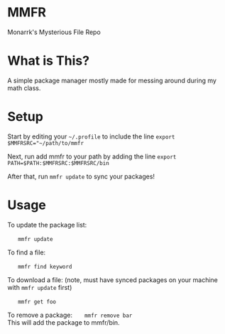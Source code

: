 # MMFR
Monarrk's Mysterious File Repo

# What is This?
A simple package manager mostly made for messing around during my math class.

# Setup
Start by editing your `~/.profile` to include the line `export $MMFRSRC="~/path/to/mmfr`

Next, run add mmfr to your path by adding the line `export PATH=$PATH:$MMFRSRC:$MMFRSRC/bin`

After that, run `mmfr update` to sync your packages!
# Usage
To update the package list:

&nbsp;&nbsp;&nbsp;&nbsp;&nbsp;&nbsp;`mmfr update`

To find a file:

&nbsp;&nbsp;&nbsp;&nbsp;&nbsp;&nbsp;`mmfr find keyword`

To download a file:
(note, must have synced packages on your machine with `mmfr update` first)

&nbsp;&nbsp;&nbsp;&nbsp;&nbsp;&nbsp;`mmfr get foo`

To remove a package:
&nbsp;&nbsp;&nbsp;&nbsp;&nbsp;&nbsp;`mmfr remove bar`	
This will add the package to mmfr/bin.
